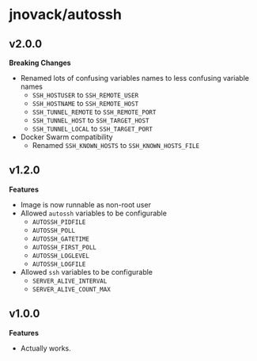 # jnovack/autossh

## v2.0.0

**Breaking Changes**
- Renamed lots of confusing variables names to less confusing variable names
    - `SSH_HOSTUSER` to `SSH_REMOTE_USER`
    - `SSH_HOSTNAME` to `SSH_REMOTE_HOST`
    - `SSH_TUNNEL_REMOTE` to `SSH_REMOTE_PORT`
    - `SSH_TUNNEL_HOST` to `SSH_TARGET_HOST`
    - `SSH_TUNNEL_LOCAL` to `SSH_TARGET_PORT`
- Docker Swarm compatibility
    - Renamed `SSH_KNOWN_HOSTS` to `SSH_KNOWN_HOSTS_FILE`

## v1.2.0

**Features**
- Image is now runnable as non-root user
- Allowed `autossh` variables to be configurable
    - `AUTOSSH_PIDFILE`
    - `AUTOSSH_POLL`
    - `AUTOSSH_GATETIME`
    - `AUTOSSH_FIRST_POLL`
    - `AUTOSSH_LOGLEVEL`
    - `AUTOSSH_LOGFILE`
- Allowed `ssh` variables to be configurable
    - `SERVER_ALIVE_INTERVAL`
    - `SERVER_ALIVE_COUNT_MAX`

## v1.0.0

**Features**
- Actually works.